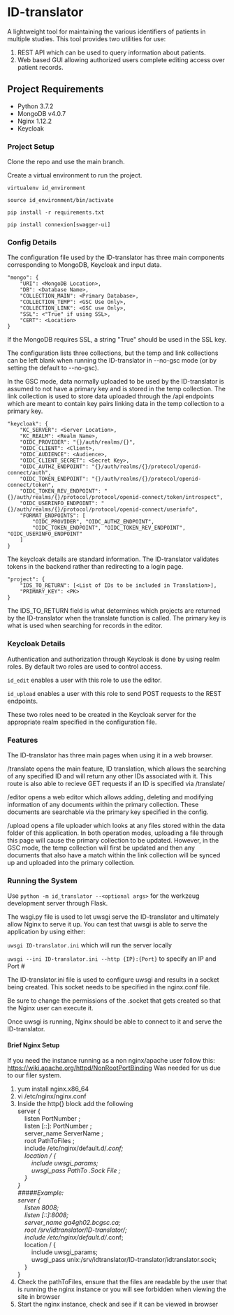 # ID-translator
A lightweight tool for maintaining the various identifiers of patients in multiple studies. This 
tool provides two utilities for use:
1. REST API which can be used to query information about patients.
2. Web based GUI allowing authorized users complete editing access over patient records.

## Project Requirements
* Python 3.7.2
* MongoDB v4.0.7
* Nginx 1.12.2
* Keycloak


### Project Setup

Clone the repo and use the main branch.

Create a virtual environment to run the project.

    virtualenv id_environment

    source id_environment/bin/activate

    pip install -r requirements.txt

    pip install connexion[swagger-ui]
    
### Config Details
The configuration file used by the ID-translator has three main components corresponding to MongoDB, Keycloak
and input data.

    "mongo": {
        "URI": <MongoDB Location>,
        "DB": <Database Name>,
        "COLLECTION_MAIN": <Primary Database>,
        "COLLECTION_TEMP": <GSC Use Only>,
        "COLLECTION_LINK": <GSC use Only>,
        "SSL": <"True" if using SSL>,
        "CERT": <Location>
    }
If the MongoDB requires SSL, a string "True" should be used in the SSL key.

The configuration lists three collections, but the temp and link collections can be left blank when running
the ID-translator in --no-gsc mode (or by setting the default to --no-gsc). 

In the GSC mode, data normally uploaded to be used by the ID-translator is assumed to not have a primary key
and is stored in the temp collection. The link collection is used to store data uploaded through the /api 
endpoints which are meant to contain key pairs linking data in the temp collection to a primary key.
    
    "keycloak": {
        "KC_SERVER": <Server Location>,
        "KC_REALM": <Realm Name>,
        "OIDC_PROVIDER": "{}/auth/realms/{}",
        "OIDC_CLIENT": <Client>,
        "OIDC_AUDIENCE": <Audience>,
        "OIDC_CLIENT_SECRET": <Secret Key>,
        "OIDC_AUTHZ_ENDPOINT": "{}/auth/realms/{}/protocol/openid-connect/auth",
        "OIDC_TOKEN_ENDPOINT": "{}/auth/realms/{}/protocol/openid-connect/token",
        "OIDC_TOKEN_REV_ENDPOINT": "{}/auth/realms/{}/protocol/protocol/openid-connect/token/introspect",
        "OIDC_USERINFO_ENDPOINT": "{}/auth/realms/{}/protocol/protocol/openid-connect/userinfo",
        "FORMAT_ENDPOINTS": [
            "OIDC_PROVIDER", "OIDC_AUTHZ_ENDPOINT",
            "OIDC_TOKEN_ENDPOINT", "OIDC_TOKEN_REV_ENDPOINT", "OIDC_USERINFO_ENDPOINT"
        ]
    }

The keycloak details are standard information. The ID-translator validates tokens in the backend rather than
redirecting to a login page.

    "project": {
        "IDS_TO_RETURN": [<List of IDs to be included in Translation>],
        "PRIMARY_KEY": <PK>
    }

The IDS_TO_RETURN field is what determines which projects are returned by the ID-translator when the translate function
is called. The primary key is what is used when searching for records in the editor.

### Keycloak Details

Authentication and authorization through Keycloak is done by using realm roles. By default two roles are 
used to control access.

`id_edit` enables a user with this role to use the editor.

`id_upload` enables a user with this role to send POST requests to the REST endpoints.

These two roles need to be created in the Keycloak server for the appropriate realm specified 
in the configuration file.

### Features

The ID-translator has three main pages when using it in a web browser.

/translate opens the main feature, ID translation, which allows the searching
of any specified ID and will return any other IDs associated with it. This route is
also able to recieve GET requests if an ID is specified via /translate/<ID>

/editor opens a web editor which allows adding, deleting and modifying information
of any documents within the primary collection. These documents are searchable via
the primary key specified in the config.

/upload opens a file uploader which looks at any files stored within the data folder
of this application. In both operation modes, uploading a file through this page will
cause the primary collection to be updated. However, in the GSC mode, the temp collection
will first be updated and then any documents that also have a match within the link
collection will be synced up and uploaded into the primary collection.


### Running the System

Use `python -m id_translator --<optional args>` for the werkzeug development server through Flask.

The wsgi.py file is used to let uwsgi serve the ID-translator and ultimately 
allow Nginx to serve it up. You can test that uwsgi is able to serve the application
by using either:

`uwsgi ID-translator.ini` which will run the server locally

`uwsgi --ini ID-translator.ini --http {IP}:{Port}` to specify an IP and Port #

The ID-translator.ini file is used to configure uwsgi and results in a socket being created.
This socket needs to be specified in the nginx.conf file.

Be sure to change the permissions of the .socket that gets created so that the Nginx user
can execute it.

Once uwsgi is running, Nginx should be able to connect to it and serve the ID-translator.

#### Brief Nginx Setup

If you need the instance running as a non nginx/apache user follow this: https://wiki.apache.org/httpd/NonRootPortBinding Was needed for us due
to our filer system.
1. yum install nginx.x86_64
2. vi /etc/nginx/nginx.conf
3. Inside the http{} block add the following  
server {  
&nbsp;&nbsp;&nbsp;&nbsp;listen PortNumber ;  
&nbsp;&nbsp;&nbsp;&nbsp;listen [::]: PortNumber ;  
&nbsp;&nbsp;&nbsp;&nbsp;server_name ServerName ;  
&nbsp;&nbsp;&nbsp;&nbsp;root PathToFiles ;  
&nbsp;&nbsp;&nbsp;&nbsp;include /etc/nginx/default.d/*.conf;  
&nbsp;&nbsp;&nbsp;&nbsp;location / {  
&nbsp;&nbsp;&nbsp;&nbsp;&nbsp;&nbsp;&nbsp;&nbsp;include uwsgi_params;  
&nbsp;&nbsp;&nbsp;&nbsp;&nbsp;&nbsp;&nbsp;&nbsp;uwsgi_pass PathTo .Sock File ;  
&nbsp;&nbsp;&nbsp;&nbsp;}  
}  
#####Example:  
server {  
&nbsp;&nbsp;&nbsp;&nbsp;listen 8008;  
&nbsp;&nbsp;&nbsp;&nbsp;listen [::]:8008;  
&nbsp;&nbsp;&nbsp;&nbsp;server_name ga4gh02.bcgsc.ca;  
&nbsp;&nbsp;&nbsp;&nbsp;root /srv/idtranslator/ID-translator/;  
&nbsp;&nbsp;&nbsp;&nbsp;include /etc/nginx/default.d/*.conf;  
&nbsp;&nbsp;&nbsp;&nbsp;location / {  
&nbsp;&nbsp;&nbsp;&nbsp;&nbsp;&nbsp;&nbsp;&nbsp;include uwsgi_params;  
&nbsp;&nbsp;&nbsp;&nbsp;&nbsp;&nbsp;&nbsp;&nbsp;uwsgi_pass unix:/srv/idtranslator/ID-translator/idtranslator.sock;  
&nbsp;&nbsp;&nbsp;&nbsp;}  
}
4. Check the pathToFiles, ensure that the files are readable by the user that is running the nginx instance or you will see forbidden when
viewing the site in browser
5. Start the nginx instance, check and see if it can be viewed in browser






